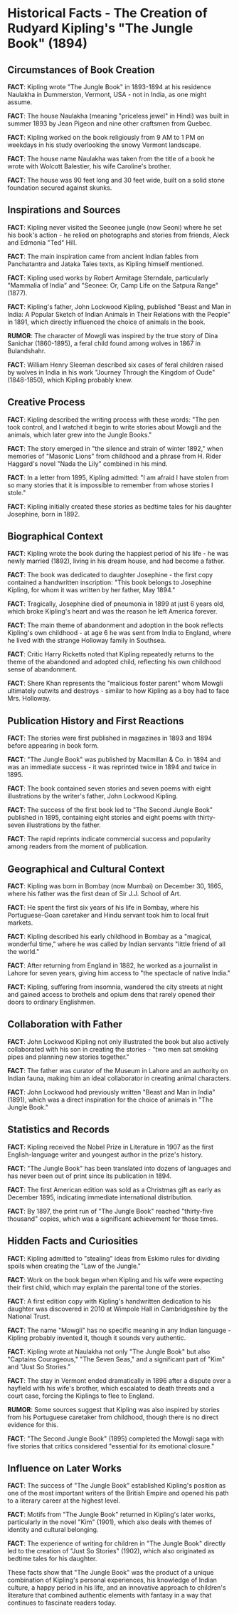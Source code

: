 # Historical Facts - The Creation of Rudyard Kipling's "The Jungle Book" (1894)

## Circumstances of Book Creation

**FACT**: Kipling wrote "The Jungle Book" in 1893-1894 at his residence Naulakha in Dummerston, Vermont, USA - not in India, as one might assume.

**FACT**: The house Naulakha (meaning "priceless jewel" in Hindi) was built in summer 1893 by Jean Pigeon and nine other craftsmen from Quebec.

**FACT**: Kipling worked on the book religiously from 9 AM to 1 PM on weekdays in his study overlooking the snowy Vermont landscape.

**FACT**: The house name Naulakha was taken from the title of a book he wrote with Wolcott Balestier, his wife Caroline's brother.

**FACT**: The house was 90 feet long and 30 feet wide, built on a solid stone foundation secured against skunks.

## Inspirations and Sources

**FACT**: Kipling never visited the Seeonee jungle (now Seoni) where he set his book's action - he relied on photographs and stories from friends, Aleck and Edmonia "Ted" Hill.

**FACT**: The main inspiration came from ancient Indian fables from Panchatantra and Jataka Tales texts, as Kipling himself mentioned.

**FACT**: Kipling used works by Robert Armitage Sterndale, particularly "Mammalia of India" and "Seonee: Or, Camp Life on the Satpura Range" (1877).

**FACT**: Kipling's father, John Lockwood Kipling, published "Beast and Man in India: A Popular Sketch of Indian Animals in Their Relations with the People" in 1891, which directly influenced the choice of animals in the book.

**RUMOR**: The character of Mowgli was inspired by the true story of Dina Sanichar (1860-1895), a feral child found among wolves in 1867 in Bulandshahr.

**FACT**: William Henry Sleeman described six cases of feral children raised by wolves in India in his work "Journey Through the Kingdom of Oude" (1848-1850), which Kipling probably knew.

## Creative Process

**FACT**: Kipling described the writing process with these words: "The pen took control, and I watched it begin to write stories about Mowgli and the animals, which later grew into the Jungle Books."

**FACT**: The story emerged in "the silence and strain of winter 1892," when memories of "Masonic Lions" from childhood and a phrase from H. Rider Haggard's novel "Nada the Lily" combined in his mind.

**FACT**: In a letter from 1895, Kipling admitted: "I am afraid I have stolen from so many stories that it is impossible to remember from whose stories I stole."

**FACT**: Kipling initially created these stories as bedtime tales for his daughter Josephine, born in 1892.

## Biographical Context

**FACT**: Kipling wrote the book during the happiest period of his life - he was newly married (1892), living in his dream house, and had become a father.

**FACT**: The book was dedicated to daughter Josephine - the first copy contained a handwritten inscription: "This book belongs to Josephine Kipling, for whom it was written by her father, May 1894."

**FACT**: Tragically, Josephine died of pneumonia in 1899 at just 6 years old, which broke Kipling's heart and was the reason he left America forever.

**FACT**: The main theme of abandonment and adoption in the book reflects Kipling's own childhood - at age 6 he was sent from India to England, where he lived with the strange Holloway family in Southsea.

**FACT**: Critic Harry Ricketts noted that Kipling repeatedly returns to the theme of the abandoned and adopted child, reflecting his own childhood sense of abandonment.

**FACT**: Shere Khan represents the "malicious foster parent" whom Mowgli ultimately outwits and destroys - similar to how Kipling as a boy had to face Mrs. Holloway.

## Publication History and First Reactions

**FACT**: The stories were first published in magazines in 1893 and 1894 before appearing in book form.

**FACT**: "The Jungle Book" was published by Macmillan & Co. in 1894 and was an immediate success - it was reprinted twice in 1894 and twice in 1895.

**FACT**: The book contained seven stories and seven poems with eight illustrations by the writer's father, John Lockwood Kipling.

**FACT**: The success of the first book led to "The Second Jungle Book" published in 1895, containing eight stories and eight poems with thirty-seven illustrations by the father.

**FACT**: The rapid reprints indicate commercial success and popularity among readers from the moment of publication.

## Geographical and Cultural Context

**FACT**: Kipling was born in Bombay (now Mumbai) on December 30, 1865, where his father was the first dean of Sir J.J. School of Art.

**FACT**: He spent the first six years of his life in Bombay, where his Portuguese-Goan caretaker and Hindu servant took him to local fruit markets.

**FACT**: Kipling described his early childhood in Bombay as a "magical, wonderful time," where he was called by Indian servants "little friend of all the world."

**FACT**: After returning from England in 1882, he worked as a journalist in Lahore for seven years, giving him access to "the spectacle of native India."

**FACT**: Kipling, suffering from insomnia, wandered the city streets at night and gained access to brothels and opium dens that rarely opened their doors to ordinary Englishmen.

## Collaboration with Father

**FACT**: John Lockwood Kipling not only illustrated the book but also actively collaborated with his son in creating the stories - "two men sat smoking pipes and planning new stories together."

**FACT**: The father was curator of the Museum in Lahore and an authority on Indian fauna, making him an ideal collaborator in creating animal characters.

**FACT**: John Lockwood had previously written "Beast and Man in India" (1891), which was a direct inspiration for the choice of animals in "The Jungle Book."

## Statistics and Records

**FACT**: Kipling received the Nobel Prize in Literature in 1907 as the first English-language writer and youngest author in the prize's history.

**FACT**: "The Jungle Book" has been translated into dozens of languages and has never been out of print since its publication in 1894.

**FACT**: The first American edition was sold as a Christmas gift as early as December 1895, indicating immediate international distribution.

**FACT**: By 1897, the print run of "The Jungle Book" reached "thirty-five thousand" copies, which was a significant achievement for those times.

## Hidden Facts and Curiosities

**FACT**: Kipling admitted to "stealing" ideas from Eskimo rules for dividing spoils when creating the "Law of the Jungle."

**FACT**: Work on the book began when Kipling and his wife were expecting their first child, which may explain the parental tone of the stories.

**FACT**: A first edition copy with Kipling's handwritten dedication to his daughter was discovered in 2010 at Wimpole Hall in Cambridgeshire by the National Trust.

**FACT**: The name "Mowgli" has no specific meaning in any Indian language - Kipling probably invented it, though it sounds very authentic.

**FACT**: Kipling wrote at Naulakha not only "The Jungle Book" but also "Captains Courageous," "The Seven Seas," and a significant part of "Kim" and "Just So Stories."

**FACT**: The stay in Vermont ended dramatically in 1896 after a dispute over a hayfield with his wife's brother, which escalated to death threats and a court case, forcing the Kiplings to flee to England.

**RUMOR**: Some sources suggest that Kipling was also inspired by stories from his Portuguese caretaker from childhood, though there is no direct evidence for this.

**FACT**: "The Second Jungle Book" (1895) completed the Mowgli saga with five stories that critics considered "essential for its emotional closure."

## Influence on Later Works

**FACT**: The success of "The Jungle Book" established Kipling's position as one of the most important writers of the British Empire and opened his path to a literary career at the highest level.

**FACT**: Motifs from "The Jungle Book" returned in Kipling's later works, particularly in the novel "Kim" (1901), which also deals with themes of identity and cultural belonging.

**FACT**: The experience of writing for children in "The Jungle Book" directly led to the creation of "Just So Stories" (1902), which also originated as bedtime tales for his daughter.

These facts show that "The Jungle Book" was the product of a unique combination of Kipling's personal experiences, his knowledge of Indian culture, a happy period in his life, and an innovative approach to children's literature that combined authentic elements with fantasy in a way that continues to fascinate readers today.